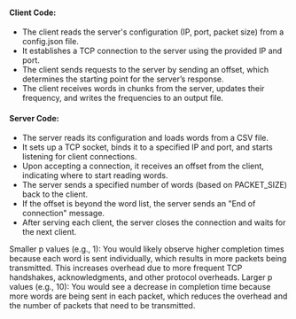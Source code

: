 #### Client Code:

- The client reads the server's configuration (IP, port, packet size) from a config.json file.
- It establishes a TCP connection to the server using the provided IP and port.
- The client sends requests to the server by sending an offset, which determines the starting point for the server’s response.
- The client receives words in chunks from the server, updates their frequency, and writes the frequencies to an output file.

#### Server Code:

- The server reads its configuration and loads words from a CSV file.
- It sets up a TCP socket, binds it to a specified IP and port, and starts listening for client connections.
- Upon accepting a connection, it receives an offset from the client, indicating where to start reading words.
- The server sends a specified number of words (based on PACKET_SIZE) back to the client.
- If the offset is beyond the word list, the server sends an "End of connection" message.
- After serving each client, the server closes the connection and waits for the next client.

Smaller p values (e.g., 1): You would likely observe higher completion times because each word is sent individually, which results in more packets being transmitted. This increases overhead due to more frequent TCP handshakes, acknowledgments, and other protocol overheads.
Larger p values (e.g., 10): You would see a decrease in completion time because more words are being sent in each packet, which reduces the overhead and the number of packets that need to be transmitted.